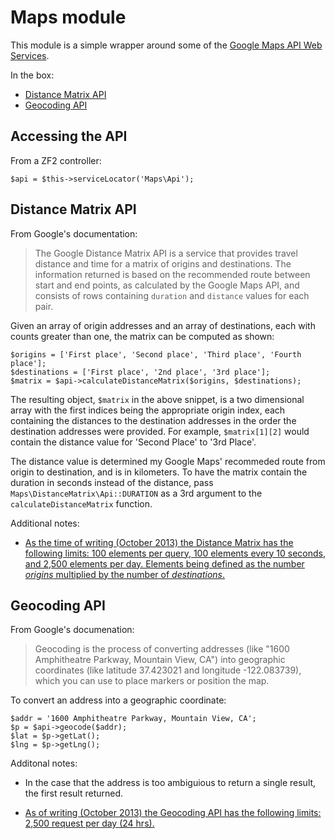 Maps module
===========

This module is a simple wrapper around some of the [Google Maps API Web Services].

In the box:

- [Distance Matrix API]
- [Geocoding API]

Accessing the API
-----------------

From a ZF2 controller:

    $api = $this->serviceLocator('Maps\Api');

Distance Matrix API
-------------------

From Google's documentation:

> The Google Distance Matrix API is a service that provides travel distance and time for a matrix of origins and destinations. The information returned is based on the recommended route between start and end points, as calculated by the Google Maps API, and consists of rows containing `duration` and `distance` values for each pair.

Given an array of origin addresses and an array of destinations, each with counts greater than one, the matrix can be computed as shown:

    $origins = ['First place', 'Second place', 'Third place', 'Fourth place'];
    $destinations = ['First place', '2nd place', '3rd place'];
    $matrix = $api->calculateDistanceMatrix($origins, $destinations);

The resulting object, `$matrix` in the above snippet, is a two dimensional array with the first indices being the appropriate origin index, each containing the distances to the destination addresses in the order the destination addresses were provided. For example, `$matrix[1][2]` would contain the distance value for 'Second Place' to '3rd Place'.

The distance value is determined my Google Maps' recommeded route from origin to destination, and is in kilometers. To have the matrix contain the duration in seconds instead of the distance, pass `Maps\DistanceMatrix\Api::DURATION` as a 3rd argument to the `calculateDistanceMatrix` function.

Additional notes:

- [As the time of writing (October 2013) the Distance Matrix has the following limits: 100 elements per query, 100 elements every 10 seconds, and 2,500 elements per day. Elements being defined as the number *origins* multiplied by the number of *destinations*.](https://developers.google.com/maps/documentation/distancematrix/#Limits)

Geocoding API
-------------

From Google's documenation:

> Geocoding is the process of converting addresses (like "1600 Amphitheatre Parkway, Mountain View, CA") into geographic coordinates (like latitude 37.423021 and longitude -122.083739), which you can use to place markers or position the map.

To convert an address into a geographic coordinate:

    $addr = '1600 Amphitheatre Parkway, Mountain View, CA';
    $p = $api->geocode($addr);
    $lat = $p->getLat();
    $lng = $p->getLng();

Additonal notes:

- In the case that the address is too ambiguious to return a single result, the first result returned.
- [As of writing (October 2013) the Geocoding API has the following limits: 2,500 request per day (24 hrs).](https://developers.google.com/maps/documentation/geocoding/#Limits)

  [Google Maps API Web Services]:https://developers.google.com/maps/documentation/webservices/
  [Directions API]:https://developers.google.com/maps/documentation/directions/
  [Distance Matrix API]:https://developers.google.com/maps/documentation/distancematrix/
  [GeoCoding API]:https://developers.google.com/maps/documentation/geocoding/
